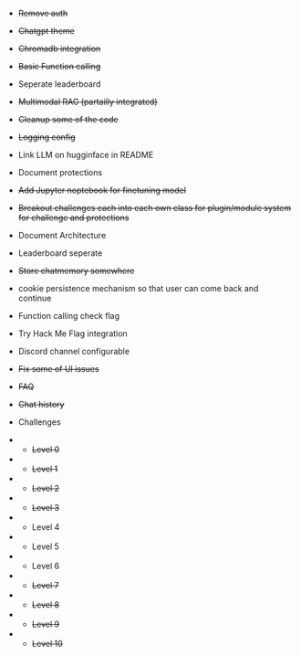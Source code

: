 * ~~Remove auth~~
* ~~Chatgpt theme~~
* ~~Chromadb integration~~
* ~~Basic Function calling~~
* Seperate leaderboard
* ~~Multimodal RAG (partailly integrated)~~
* ~~Cleanup some of the code~~
* ~~Logging config~~
* Link LLM on hugginface in README
* Document protections
* ~~Add Jupyter noptebook for finetuning model~~
* ~~Breakout challenges each into each own class for plugin/module system for challenge and protections~~
* Document Architecture
* Leaderboard seperate
* ~~Store chatmemory somewhere~~
* cookie persistence mechanism so that user can come back and continue
* Function calling check flag
* Try Hack Me Flag integration
* Discord channel configurable
* ~~Fix some of UI issues~~
* ~~FAQ~~
* ~~Chat history~~

* Challenges
* * ~~Level 0~~
* * ~~Level 1~~
* * ~~Level 2~~
* * ~~Level 3~~
* * Level 4
* * Level 5
* * Level 6
* * ~~Level 7~~
* * ~~Level 8~~
* * ~~Level 9~~
* * ~~Level 10~~

